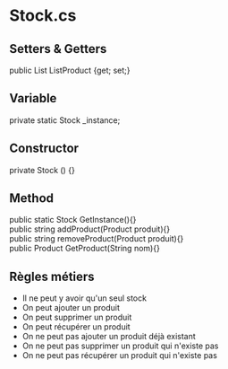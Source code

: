 # Stock.cs

## Setters & Getters

public List<Product> ListProduct {get; set;}</br>

## Variable 

private static Stock _instance;</br>

## Constructor

private Stock () {}</br>

## Method

public static Stock GetInstance(){}</br>
public string addProduct(Product produit){}</br>
public string removeProduct(Product produit){}</br>
public Product GetProduct(String nom){}</br>

## Règles métiers

 * Il ne peut y avoir qu'un seul stock
 * On peut ajouter un produit
 * On peut supprimer un produit
 * On peut récupérer un produit
 * On ne peut pas ajouter un produit déjà existant
 * On ne peut pas supprimer un produit qui n'existe pas 
 * On ne peut pas récupérer un produit qui n'existe pas
